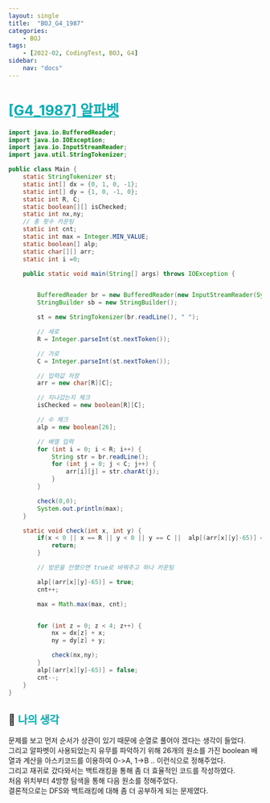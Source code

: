 ```yaml
---
layout: single
title:  "BOJ_G4_1987"
categories: 
    - BOJ
tags: 
    - [2022-02, CodingTest, BOJ, G4]
sidebar:
    nav: "docs"
---
```


# <b><a style="color:#00adb5" href="https://www.acmicpc.net/problem/1987" target=_blank>[G4_1987] 알파벳</a></b>

```java
import java.io.BufferedReader;
import java.io.IOException;
import java.io.InputStreamReader;
import java.util.StringTokenizer;

public class Main {
    static StringTokenizer st;
    static int[] dx = {0, 1, 0, -1};
    static int[] dy = {1, 0, -1, 0};
    static int R, C;
    static boolean[][] isChecked;
    static int nx,ny;
    // 총 횟수 카운팅
    static int cnt;
    static int max = Integer.MIN_VALUE;
    static boolean[] alp;
    static char[][] arr;
    static int i =0;

    public static void main(String[] args) throws IOException {


        BufferedReader br = new BufferedReader(new InputStreamReader(System.in));
        StringBuilder sb = new StringBuilder();

        st = new StringTokenizer(br.readLine(), " ");

        // 세로
        R = Integer.parseInt(st.nextToken());

        // 가로
        C = Integer.parseInt(st.nextToken());

        // 입력값 저장
        arr = new char[R][C];

        // 지나갔는지 체크
        isChecked = new boolean[R][C];

        // 수 체크
        alp = new boolean[26];

        // 배열 입력
        for (int i = 0; i < R; i++) {
            String str = br.readLine();
            for (int j = 0; j < C; j++) {
                arr[i][j] = str.charAt(j);
            }
        }

        check(0,0);
        System.out.println(max);
    }

    static void check(int x, int y) {
        if(x < 0 || x == R || y < 0 || y == C ||  alp[(arr[x][y]-65)] == true) {
            return;
        }

        // 방문을 안했으면 true로 바꿔주고 하나 카운팅

        alp[(arr[x][y]-65)] = true;
        cnt++;

        max = Math.max(max, cnt);


        for (int z = 0; z < 4; z++) {
            nx = dx[z] + x;
            ny = dy[z] + y;

            check(nx,ny);
        }
        alp[(arr[x][y]-65)] = false;
        cnt--;
    }
}
```


## 🤔 <b><a style="color:#00adb5">나의 생각</a></b>
문제를 보고 먼저 순서가 상관이 있기 때문에 순열로 풀어야 겠다는 생각이 들었다.<br>
그리고 알파벳이 사용되었는지 유무를 파악하기 위해 26개의 원소를 가진 boolean 배열과 계산을 아스키코드를 이용하여 0->A, 1->B .. 이런식으로 정해주었다.<br>
그리고 재귀로 갔다와서는 백트래킹을 통해 좀 더 효율적인 코드를 작성하였다.<br>
처음 위치부터 4방향 탐색을 통해 다음 원소를 정해주었다. <br>
결론적으로는 DFS와 백트래킹에 대해 좀 더 공부하게 되는 문제였다.